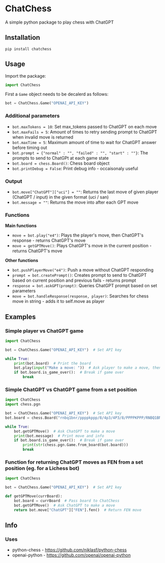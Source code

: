 # ChatChess
A simple python package to play chess with ChatGPT

## Installation

```
pip install chatchess
```

## Usage

Import the package:

```python
import ChatChess
```

First a `Game` object needs to be decalerd as follows:
```python
bot = ChatChess.Game("OPENAI_API_KEY")
```

### Additional parameters

- `bot.maxTokens = 10`: Set max_tokens passed to ChatGPT on each move
- `bot.maxFails = 5`: Amount of times to retry sending prompt to ChatGPT when invalid move is returned
- `bot.maxTime = 5`: Maximum amount of time to wait for ChatGPT answer before timing out
- `bot.prompt = {"normal" : "", "failed" : "", "start" : ""}`: The prompts to send to ChatGPt at each game state
- `bot.board = chess.Board()`: Chess board object
- `bot.printDebug = False`: Print debug info - occaisonaly useful

### Output

- `bot.move["ChatGPT"]["uci"] = ""`: Returns the last move of given player (ChatGPT / input) in the given format (uci / san)
- `bot.message = ""`: Returns the move into after each GPT move

### Functions

**Main functions**

- `move = bot.play("e4")`: Plays the player's move, then ChatGPT's response - returns ChatGPT's move
- `move = getGPTMove()`: Plays ChatGPT's move in the current position - returns ChatGPT's move

**Other functions**

- `bot.pushPlayerMove("e4")`: Push a move without ChatGPT responding
- `prompt = bot.createPrompt()`: Creates prompt to send to ChatGPT based on current position and previous fails - returns prompt
- `response = bot.askGPT(prompt)`: Queries ChatGPT prompt based on set parameters
- `move = bot.handleResponse(response, player)`: Searches for chess move in string - adds it to self.move as player

## Examples

### Simple player vs ChatGPT game

```python
import ChatChess

bot = ChatChess.Game("OPENAI_API_KEY")  # Set API key

while True:
    print(bot.board)  # Print the board
    bot.play(input("Make a move: "))  # Ask player to make a move, then ChatGPT responds
    if bot.board.is_game_over():  # Break if game over
        break
```

### Simple ChatGPT vs ChatGPT game from a set position

```python
import ChatChess
import chess.pgn

bot = ChatChess.Game("OPENAI_API_KEY")  # Set API key
bot.board = chess.Board("rnbq1bnr/ppppkppp/8/4p3/4P3/8/PPPPKPPP/RNBQ1BNR w - - 2 3")  # Set position

while True:
    bot.getGPTMove()  # Ask ChatGPT to make a move
    print(bot.message)  # Print move and info
    if bot.board.is_game_over():  # Break if game over
        print(str(chess.pgn.Game.from_board(bot.board)))
        break
```

### Function for returning ChatGPT moves as FEN from a set position (eg. for a Lichess bot)

```python
import ChatChess

bot = ChatChess.Game("OPENAI_API_KEY")  # Set API key

def getGPTMove(currBoard):
    bot.board = currBoard  # Pass board to ChatChess
    bot.getGPTMove()  # Ask ChatGPT to make a move
    return bot.move["ChatGPT"]["FEN"].fen()  # Return FEN move
```

## Info
### Uses
- python-chess - https://github.com/niklasf/python-chess
- openai-python - https://github.com/openai/openai-python
